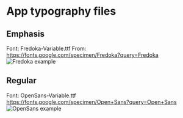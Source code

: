 # App typography files

## Emphasis

Font: Fredoka-Variable.ttf
From: https://fonts.google.com/specimen/Fredoka?query=Fredoka
![Fredoka example](https://i.ibb.co/C8ZtCt2/Screenshot-2023-01-02-at-11-59-36-Fonts-Knowledge-Google-Fonts.png)

## Regular

Font: OpenSans-Variable.ttf
https://fonts.google.com/specimen/Open+Sans?query=Open+Sans
![OpenSans example](https://i.ibb.co/YTFzPnt/Screenshot-2023-01-02-at-11-58-15-Fonts-Knowledge-Google-Fonts.png)
